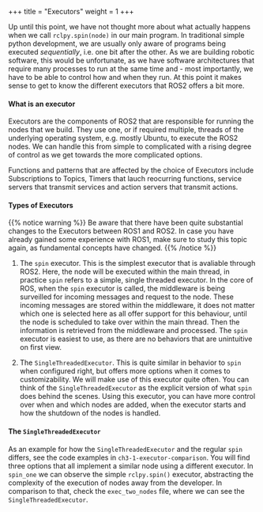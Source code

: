 +++
title = "Executors"
weight = 1
+++

Up until this point, we have not thought more about what actually happens when we call `rclpy.spin(node)` in our main program. In traditional simple python development, we are usually only aware of programs being executed *sequentially*, i.e. one bit after the other. As we are building robotic software, this would be unfortunate, as we have software architectures that require many processes to run at the same time and - most importantly, we have to be able to control how and when they run. At this point it makes sense to get to know the different executors that ROS2 offers a bit more. 

#### What is an executor
Executors are the components of ROS2 that are responsible for running the nodes that we build. They use one, or if required multiple, threads of the underlying operating system, e.g. mostly Ubuntu, to execute the ROS2 nodes. We can handle this from simple to complicated with a rising degree of control as we get towards the more complicated options.

Functions and patterns that are affected by the choice of Executors include Subscriptions to Topics, Timers that lauch reocurring functions, service servers that transmit services and action servers that transmit actions. 


#### Types of Executors

{{% notice warning %}}
Be aware that there have been quite substantial changes to the Executors between ROS1 and ROS2. In case you have already gained some experience with ROS1, make sure to study this topic again, as fundamental concepts have changed. 
{{% /notice %}}

1. The `spin` executor. This is the simplest executor that is avaliable through ROS2. Here, the node will be executed within the main thread, in practice `spin` refers to a simple, single threaded executor. In the core of ROS, when the `spin` executor is called, the middleware is being surveilled for incoming messages and request to the node. These incoming messages are stored within the middleware, it does not matter which one is selected here as all offer support for this behaviour, until the node is scheduled to take over within the main thread. Then the information is retrieved from the middleware and processed. The `spin` executor is easiest to use, as there are no behaviors that are unintuitive on first view. 

2. The `SingleThreadedExecutor`. This is quite similar in behavior to `spin` when configured right, but offers more options when it comes to customizability. We will make use of this executor quite often. You can think of the `SingleThreadedExecutor` as the explicit version of what `spin` does behind the scenes. Using this executor, you can have more control over when and which nodes are added, when the executor starts and how the shutdown of the nodes is handled.

#### The `SingleThreadedExecutor`
As an example for how the `SingleThreadedExecutor` and the regular `spin` differs, see the code examples in `ch3-1-executor-comparison`. You will find three options that all implement a similar node using a different executor. In `spin_one` we can observe the simple `rclpy.spin()` executor, abstracting the complexity of the execution of nodes away from the developer. In comparison to that, check the `exec_two_nodes` file, where we can see the `SingleThreadedExecutor`.  
